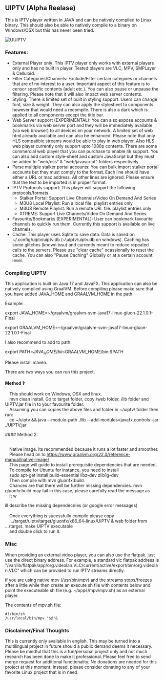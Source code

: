 ## UIPTV (Alpha Reelase)
This is IPTV player written in JAVA and can be natively compiled to Linux binary. 
This should also be able to natively compile to a binary on Windows/OSX but this has never been tried.

![UUIPTV](https://github.com/xixogo5105/uiptv/assets/161976171/ca298e57-034e-486f-ba2d-d0f795389da3)

### Features:
- External Player only: This IPTV player only works with external players only and has no built in player. Tested players are VLC, MPV, SMPLayer & Celluloid.
- Filter Categories/Channels: Exclude/Filter certain categoies or channels that are of no interest to a user. Important aspect of this feature is to censor specific contents (adult etc.). You can also pause or unpause the filtering. Please note that it will also impact web server contents.
- Styling: There is limited set of built in styling support. Users can change font, size & weight. They can also apply the stylesheet to components however that would need a recompile. There is also a dark which is applied to all components except the title bar.
- Web Server support (EXPERIMENTAL): You can also expose accounts & bookmarks via web server port and they will be immediately available (via web browser) to all devices on your network. A limited set of web html already available and can also be enhanced. Please note that only HLS compatible streams would be able to play in web player. Also HLS web player currently only support upto 1080p contents. There are some commercial web player that you can purchase to enable 4k support. You can also add custom style-sheet and custom JavaScript but they must be added to "web/css" & "web/javascript" folders respectively.
- Parse multiple stalker portal accounts: You can bulk import stalker portal accounts but they must comply to the format. Each line should have either a URL or mac address. All other lines are ignored. Please ensure that the text to be imported is in proper format.
- IPTV Protocols support: This player will support the following protocols/formats     
  - Stalker Portal: Support Live Channels/Video On Demand And Series     
  - M3U8 Local Playlist: Run a local file. playlist entries only     
  - M3U8 Remote Playlist: Run a remote URL file. playlist entries only     
  - XTREME: Support Live Channels/Video On Demand And Series
 - Favourite/Bookmarks (EXPERIMENTAL): User can bookmark favourite channels to quickly run them. Currently this support is available on live channels.
- Cache: This player uses Sqlite to save data. Data is saved on ~/.config/uiptv/uiptv.db (~\uiptv\uiptv.db on windows). Caching has some glitches (known issu) and currently meant to reduce repeated calls to the servers. Please use "clear cache" ocassionally to reset the cache. You can also "Pause Caching" Globally or at a certain account level.

### Compiling UIPTV
This application is built on Java 17 and JavaFX. This application can also be natively compiled using GraalVM.
Before compiling please make sure that you have added JAVA_HOME and GRAALVM_HOME in the path.

Example:

export JAVA_HOME=~/graalvm/graalvm-svm-java17-linux-gluon-22.1.0.1-Final

export GRAALVM_HOME=~/graalvm/graalvm-svm-java17-linux-gluon-22.1.0.1-Final

I also recommend to add to path:

export PATH=$JAVA_HOME/bin:$GRAALVM_HOME/bin:$PATH

Please install maven.

There are two ways you can run this project.

#### Method 1:
<p>
&emsp;This should work on Windows, OSX and linux.
<br />&emsp;mvn clean install. Go to target folder, copy /web folder, /lib folder and UIPTV.jar file in to your favourite folder.
<br />&emsp;Assuming you can copies the above files and folder in ~/uiptv/ folder then run:
<br />&emsp;cd ~/uiptv && java --module-path ./lib --add-modules=javafx.controls -jar ./UIPTV.jar
</p>
#### Method 2:

<br />&emsp;Native image. Its recommended because it runs a lot faster and smoother. 
<br />&emsp;Please head on to https://www.graalvm.org/22.0/reference-manual/native-image/
<br />&emsp;This page will guide to install prerequisite dependencies that are needed. 
<br />&emsp;To compile for Ubuntu for instance, you need to install 
<br />&emsp;sudo apt-get install build-essential libz-dev zlib1g-dev
<br />&emsp;Then compile with mvn gluonfx:build. 
<br />&emsp;Chances are that there will be further missing dependencies. mvn gluonfx:build may fail in this case, please carefully read the message as 
<br />&emsp;it w<p>ill describe the missing dependecnies (or google error messages)  
<br />&emsp;Once everything is sucessfully compile please copy 
<br />&emsp;.../target/uiptv/target/gluonfx/x86_64-linux/UIPTV & web folder from .../target. make UIPTV executable 
<br />&emsp;and double click to run it.
### Misc
<p>When providing an external video player, you can also use the flatpak. just use the direct binary address.
For example, a standard vlc flatpak address is "/var/lib/flatpak/app/org.videolan.VLC/current/active/export/bin/org.videolan.VLC" which can be provided to run IPTV streams directly.
</p><p>
if you are using native mpv (/usr/bin/mpv) and the streams stops/freezes after a little while then
create an execute sh file with contents below and point the executeable sh file  (e.g. ~/apps/mpv/mpv.sh) as an external player.
</p><p>
The contents of mpv.sh file:
    
    #!/bin/sh
    /usr/local/bin/mpv "$@"&

### Disclaimer/Final Thoughts
<p>This is currently only available in english. This may be turned into a multilingual project in future should a public demand deems it necessary.
Please be mindful that this is a fun/personal project only and not much research has been done to make it professional.
Please feel free to send merge request for additional functionality.
No donations are needed for this project at this moment. Instead, please consider donating to any of your favorite Linux project that is in need.
</p>
